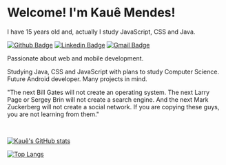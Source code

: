 # Welcome! I'm Kauê Mendes!

I have 15 years old and, actually I study JavaScript, CSS and Java.

[![Github Badge](https://img.shields.io/badge/-Github-000?style=flat-square&logo=Github&logoColor=white&link=https://github.com/kauemends)](https://github.com/kauemends)
[![Linkedin Badge](https://img.shields.io/badge/-LinkedIn-blue?style=flat-square&logo=Linkedin&logoColor=white&link=https://www.linkedin.com/in/kauemends/)](https://www.linkedin.com/in/kauemends/)
[![Gmail Badge](https://img.shields.io/badge/-kmendesrodrigues@gmail.com-c14438?style=flat-square&logo=Gmail&logoColor=white&link=mailto:kmendesrodrigues@gmail.com)](mailto:kmendesrodrigues@gmail.com)
 
Passionate about web and mobile development.

Studying Java, CSS and JavaScript with plans to study Computer Science. Future Android developer. Many projects in mind.
 

"The next Bill Gates will not create an operating system. The next Larry Page or Sergey Brin will not create a search engine. And the next Mark Zuckerberg will not create a social network. If you are copying these guys, you are not learning from them."

<br>

[![Kauê's GitHub stats](https://github-readme-stats.vercel.app/api?username=kauemends)](https://github.com/kauemends/github-readme-stats)

[![Top Langs](https://github-readme-stats.vercel.app/api/top-langs/?username=kauemends&layout=compact)](https://github.com/kauemends/github-readme-stats)
